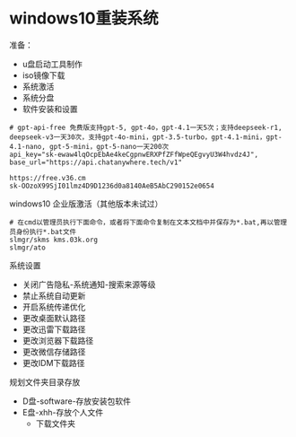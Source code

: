 # windows10重装系统
 准备：
 - u盘启动工具制作
 - iso镜像下载
 - 系统激活
 - 系统分盘
 - 软件安装和设置
 
```shell
# gpt-api-free 免费版支持gpt-5, gpt-4o，gpt-4.1一天5次；支持deepseek-r1, deepseek-v3一天30次，支持gpt-4o-mini，gpt-3.5-turbo，gpt-4.1-mini，gpt-4.1-nano, gpt-5-mini，gpt-5-nano一天200次
api_key="sk-ewaw4lqOcpEbAe4keCgpnwERXPfZFfWpeQEgvyU3W4hvdz4J",
base_url="https://api.chatanywhere.tech/v1"
```
```shell
https://free.v36.cm
sk-OOzoX99SjI01lmz4D9D1236d0a8140AeB5AbC290152e0654
```
windows10 企业版激活（其他版本未试过）
```shell
# 在cmd以管理员执行下面命令，或者将下面命令复制在文本文档中并保存为*.bat,再以管理员身份执行*.bat文件
slmgr/skms kms.03k.org
slmgr/ato
```
系统设置
- 关闭广告隐私-系统通知-搜索来源等级
- 禁止系统自动更新
- 开启系统传递优化
- 更改桌面默认路径
- 更改迅雷下载路径
- 更改浏览器下载路径
- 更改微信存储路径
- 更改IDM下载路径

规划文件夹目录存放
- D盘-software-存放安装包软件
- E盘-xhh-存放个人文件
    - 下载文件夹




